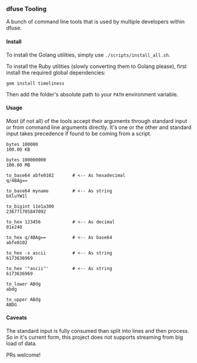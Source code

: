 ### dfuse Tooling

A bunch of command line tools that is used by multiple developers within dfuse.

#### Install

To install the Golang utilities, simply use `./scripts/install_all.sh`.

To install the Ruby utilities (slowly converting them to Golang please), first
install the required global dependencies:

```
gem install timeliness
```

Then add the folder's absolute path to your `PATH` environment variable.

#### Usage

Most (if not all) of the tools accept their arguments through standard input
or from command line arguments directly. It's one or the other and standard input
takes precedence if found to be coming from a script.

```
bytes 100000
100.00 KB

bytes 100000000
100.00 MB

to_base64 abfe0102       # <-- As hexadecimal
q/4BAg==

to_base64 myname         # <-- As string
bXluYW1l

to_bigint 11e1a300
236771705847092

to_hex 123456            # <-- As decimal
01e240

to_hex q/4BAg==          # <-- As base64
abfe0102

to_hex -s ascii          # <-- As string
6173636969

to_hex '"ascii"'         # <-- As string
6173636969

to_lower ABdg
abdg

to_upper ABdg
ABDG
```

#### Caveats

The standard input is fully consumed than split into lines and then process. So in
it's current form, this project does not supports streaming from big load of data.

PRs welcome!
